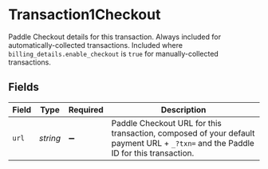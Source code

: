 # Transaction1Checkout

Paddle Checkout details for this transaction. Always included for automatically-collected transactions. Included where `billing_details.enable_checkout` is `true` for manually-collected transactions.


## Fields

| Field                                                                                                                             | Type                                                                                                                              | Required                                                                                                                          | Description                                                                                                                       |
| --------------------------------------------------------------------------------------------------------------------------------- | --------------------------------------------------------------------------------------------------------------------------------- | --------------------------------------------------------------------------------------------------------------------------------- | --------------------------------------------------------------------------------------------------------------------------------- |
| `url`                                                                                                                             | *string*                                                                                                                          | :heavy_minus_sign:                                                                                                                | Paddle Checkout URL for this transaction, composed of your default payment URL + `_?txn=` and the Paddle ID for this transaction. |